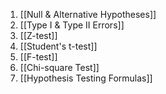 1. [[Null & Alternative Hypotheses]]
2. [[Type I & Type II Errors]]
3. [[Z-test]]
4. [[Student's t-test]]
5. [[F-test]]
6. [[Chi-square Test]]
7. [[Hypothesis Testing Formulas]]